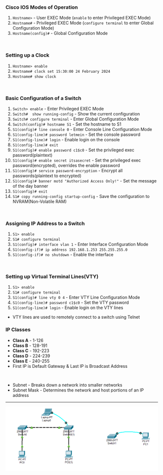 ### **Cisco IOS Modes of Operation**  
   1. `Hostname>`  - User EXEC Mode (`enable` to enter Privileged EXEC Mode)
   2. `Hostname#`  - Privileged EXEC Mode (`configure terminal` to enter Global Configuration Mode)
   3. `Hostname(config)#`  - Global Configuration Mode

<br>

### **Setting up a Clock** 
   1. `Hostname> enable`  
   2. `Hostname# clock set 15:30:00 24 February 2024`  
   3. `Hostname# show clock`  

<br>

### **Basic Configuration of a Switch**
   1. `Switch> enable`  - Enter Privileged EXEC Mode  
   2. `Switch#  show running-config`  - Show the current configuration
   3. `Switch# configure terminal`  - Enter Global Configuration Mode
   4. `Switch(config)# hostname S1`  - Set the hostname to S1
   5. `S1(config)# line console 0`  - Enter Console Line Configuration Mode
   6. `S1(config-line)# password letmein`  - Set the console password
   7. `S1(config-line)# login`  - Enable login on the console
   8. `S1(config-line)# exit`  
   9. `S1(config)# enable password c1$c0`  - Set the privileged exec password(plaintext)
   10. `S1(config)# enable secret itsasecret`  - Set the privileged exec password(encrypted), overrides the enable password
   11. `S1(config)# service password-encryption`   - Encrypt all passwords(plaintext to encrypted)
   12. `S1(config)# banner motd "Authorized Access Only!"`  - Set the message of the day banner
   13. `S1(config)# exit`
   14. `S1# copy running-config startup-config`  - Save the configuration to NVRAM(Non-Volatile RAM)

<br>

### **Assigning IP Address to a Switch**
   1. `S1> enable`  
   2. `S1# configure terminal`
   3. `S1(config)# interface vlan 1`  - Enter Interface Configuration Mode
   4. `S1(config-if)# ip address 192.168.1.253 255.255.255.0`
   5. `S1(config-if)# no shutdown`  - Enable the interface

<br>

### **Setting up Virtual Terminal Lines(VTY)**
   1. `S1> enable`  
   2. `S1# configure terminal`
   3. `S1(config)# line vty 0 4`  - Enter VTY Line Configuration Mode
   4. `S1(config-line)# password c1$c0`  - Set the VTY password
   5. `S1(config-line)# login`  - Enable login on the VTY lines
* VTY lines are used to remotely connect to a switch using Telnet
   

### **IP Classes**  
   * **Class A** - 1-126
   * **Class B** - 128-191
   * **Class C** - 192-223
   * **Class D** - 224-239
   * **Class E** - 240-255
   * First IP is Default Gateway & Last IP is Broadcast Address

 <br>
 
* Subnet - Breaks down a network into smaller networks
* Subnet Mask - Determines the network and host portions of an IP address     

---

<img src='./L2.png' /><br>